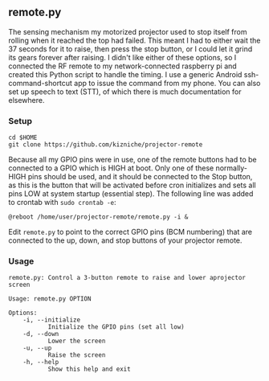 ## remote.py

The sensing mechanism my motorized projector used to stop itself from rolling when it reached the top had failed. This meant I had to either wait the 37 seconds for it to raise, then press the stop button, or I could let it grind its gears forever after raising. I didn't like either of these options, so I connected the RF remote to my network-connected raspberry pi and created this Python script to handle the timing. I use a generic Android ssh-command-shortcut app to issue the command from my phone. You can also set up speech to text (STT), of which there is much documentation for elsewhere.

### Setup

```
cd $HOME
git clone https://github.com/kizniche/projector-remote
```

Because all my GPIO pins were in use, one of the remote buttons had to be connected to a GPIO which is HIGH at boot. Only one of these normally-HIGH pins should be used, and it should be connected to the Stop button, as this is the button that will be activated before cron initializes and sets all pins LOW at system startup (essential step). The following line was added to crontab with `sudo crontab -e`:

`@reboot /home/user/projector-remote/remote.py -i &`

Edit `remote.py` to point to the correct GPIO pins (BCM numbering) that are connected to the up, down, and stop buttons of your projector remote.

### Usage

```
remote.py: Control a 3-button remote to raise and lower aprojector screen

Usage: remote.py OPTION

Options:
    -i, --initialize
           Initialize the GPIO pins (set all low)
    -d, --down
           Lower the screen
    -u, --up
           Raise the screen
    -h, --help
           Show this help and exit
```